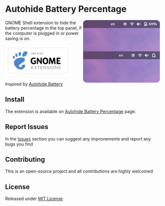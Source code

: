 # Autohide Battery Percentage

<img src="./example.png" alt="Autohide Battery Percentage" width="250" align="right" style="border-radius: 5%" />

GNOME Shell extension to hide the battery percentage in the top panel, 
if the computer is plugged in or power saving is on.

[<img src="https://raw.githubusercontent.com/andyholmes/gnome-shell-extensions-badge/master/get-it-on-ego.svg?sanitize=true" height="100">](https://extensions.gnome.org/extension/6943/autohide-battery-percentage/)

Inspired by [Autohide Battery](https://github.com/ai/autohide-battery)

## Install
The extension is available on [Autohide Battery Percentage](https://extensions.gnome.org/extension/6943/autohide-battery-percentage/) page.

## Report Issues
In the [Issues](https://github.com/rukins/autohide-battery-percentage/issues) section you can suggest any improvements and report any bugs you find

## Contributing
This is an open-source project and all contributions are highly welcomed

## License
Released under [MIT License](LICENSE)
